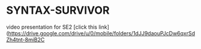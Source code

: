 # SYNTAX-SURVIVOR
video presentation for SE2
[click this link](https://drive.google.com/drive/u/0/mobile/folders/1dJJ9daouPJcDw6qxrSdZh4tnt-8miB2C
